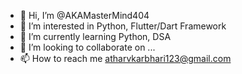 - 👋 Hi, I’m @AKAMasterMind404
- 👀 I’m interested in Python, Flutter/Dart Framework
- 🌱 I’m currently learning Python, DSA
- 💞️ I’m looking to collaborate on ...
- 📫 How to reach me atharvkarbhari123@gmail.com

<!---
AKAMasterMind404/AKAMasterMind404 is a ✨ special ✨ repository because its `README.md` (this file) appears on your GitHub profile.
You can click the Preview link to take a look at your changes.
--->
